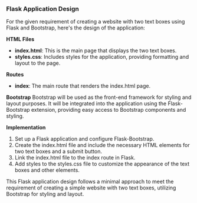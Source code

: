 ### Flask Application Design
For the given requirement of creating a website with two text boxes using Flask and Bootstrap, here's the design of the application:

**HTML Files**
- **index.html**: This is the main page that displays the two text boxes.
- **styles.css**: Includes styles for the application, providing formatting and layout to the page.

**Routes**
- **index**: The main route that renders the index.html page.

**Bootstrap**
Bootstrap will be used as the front-end framework for styling and layout purposes. It will be integrated into the application using the Flask-Bootstrap extension, providing easy access to Bootstrap components and styling.

**Implementation**
1. Set up a Flask application and configure Flask-Bootstrap.
2. Create the index.html file and include the necessary HTML elements for two text boxes and a submit button.
3. Link the index.html file to the index route in Flask.
4. Add styles to the styles.css file to customize the appearance of the text boxes and other elements.

This Flask application design follows a minimal approach to meet the requirement of creating a simple website with two text boxes, utilizing Bootstrap for styling and layout.